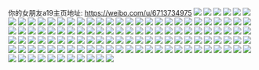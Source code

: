 你的女朋友a19主页地址: https://weibo.com/u/6713734975 
![](https://wx4.sinaimg.cn/mw2000/007km99Zly1h9ettoh9o1j30u0140wqq.jpg) 
![](https://wx4.sinaimg.cn/mw2000/007km99Zly1h9ettounklj30u00y57ae.jpg) 
![](https://wx4.sinaimg.cn/mw2000/007km99Zly1h9ettnxrf6j30u00ss7as.jpg) 
![](https://wx4.sinaimg.cn/mw2000/007km99Zly1h9ettp6s93j30u00x7ahm.jpg) 
![](https://wx4.sinaimg.cn/mw2000/007km99Zly1h9ettpkmqfj30tm0run3m.jpg) 
![](https://wx4.sinaimg.cn/mw2000/007km99Zly1h9ettq0kqwj30u00ykdp5.jpg) 
![](https://wx4.sinaimg.cn/mw2000/007km99Zly1h81qnr9babj30u01gq7ee.jpg) 
![](https://wx4.sinaimg.cn/mw2000/007km99Zly1h7owdo4ruej30u0140dla.jpg) 
![](https://wx4.sinaimg.cn/mw2000/007km99Zly1h7i0yx9ymzj30u0140q9y.jpg) 
![](https://wx4.sinaimg.cn/mw2000/007km99Zly1h7i0yxuc5zj30u0140jzc.jpg) 
![](https://wx4.sinaimg.cn/mw2000/007km99Zly1h7i0yww4irj30u0140dn4.jpg) 
![](https://wx4.sinaimg.cn/mw2000/007km99Zly1h7i0yyf1juj30u0140aiw.jpg) 
![](https://wx4.sinaimg.cn/mw2000/007km99Zly1h7i0yywol1j30u0140qby.jpg) 
![](https://wx4.sinaimg.cn/mw2000/007km99Zly1h7i0yz75udj30u014078z.jpg) 
![](https://wx4.sinaimg.cn/mw2000/007km99Zly1h7i0yzqw8bj30u0140107.jpg) 
![](https://wx4.sinaimg.cn/mw2000/007km99Zly1h7avpmahvlj30u00v975j.jpg) 
![](https://wx4.sinaimg.cn/mw2000/007km99Zly1h7avpmjv1tj30u00u90w0.jpg) 
![](https://wx4.sinaimg.cn/mw2000/007km99Zly1h7avpmwohgj30u013gn1d.jpg) 
![](https://wx4.sinaimg.cn/mw2000/007km99Zly1h7avpn84faj30u00vbq8r.jpg) 
![](https://wx4.sinaimg.cn/mw2000/007km99Zly1h7avpnmckuj30u10u0whz.jpg) 
![](https://wx4.sinaimg.cn/mw2000/007km99Zly1h7avpnw9i7j30u00v73zu.jpg) 
![](https://wx4.sinaimg.cn/mw2000/007km99Zly1h79jjmsy28j30u0140ahz.jpg) 
![](https://wx4.sinaimg.cn/mw2000/007km99Zly1h79jjnj85mj30u0140agt.jpg) 
![](https://wx4.sinaimg.cn/mw2000/007km99Zly1h79jjomb7qj30u0140dnf.jpg) 
![](https://wx4.sinaimg.cn/mw2000/007km99Zly1h79jjpbe81j30u0140jyj.jpg) 
![](https://wx4.sinaimg.cn/mw2000/007km99Zly1h79jjly6yfj30u0140794.jpg) 
![](https://wx4.sinaimg.cn/mw2000/007km99Zly1h79jjpzat8j30u01400ug.jpg) 
![](https://wx4.sinaimg.cn/mw2000/007km99Zly1h79jjqls46j30u0140abg.jpg) 
![](https://wx4.sinaimg.cn/mw2000/007km99Zly1h77i28xrl5j32c02ym4qq.jpg) 
![](https://wx4.sinaimg.cn/mw2000/007km99Zly1h77i2b2kd4j31wv1zw7wi.jpg) 
![](https://wx4.sinaimg.cn/mw2000/007km99Zly1h6ziv6tkb5j30u0140dp3.jpg) 
![](https://wx4.sinaimg.cn/mw2000/007km99Zly1h6ziv7dg5pj30u0140aj8.jpg) 
![](https://wx4.sinaimg.cn/mw2000/007km99Zly1h6ziv7tpx6j30u0140tdq.jpg) 
![](https://wx4.sinaimg.cn/mw2000/007km99Zly1h6ziv8e494j30u0140dji.jpg) 
![](https://wx4.sinaimg.cn/mw2000/007km99Zly1h6vg3stx2vj312i1lu10c.jpg) 
![](https://wx4.sinaimg.cn/mw2000/007km99Zly1h6vg3pf8fpj31m52co12t.jpg) 
![](https://wx4.sinaimg.cn/mw2000/007km99Zly1h6vg3xtualj31rr1zb4qp.jpg) 
![](https://wx4.sinaimg.cn/mw2000/007km99Zly1h6vg457ynvj32c0340tcy.jpg) 
![](https://wx4.sinaimg.cn/mw2000/007km99Zly1h6vg4bke9kj32c02c1qap.jpg) 
![](https://wx4.sinaimg.cn/mw2000/007km99Zly1h6vg4f11c4j32ba20q4qp.jpg) 
![](https://wx4.sinaimg.cn/mw2000/007km99Zly1h6vg4fkn88j31621bewg8.jpg) 
![](https://wx4.sinaimg.cn/mw2000/007km99Zly1h6vg4kw265j31o01z8e82.jpg) 
![](https://wx4.sinaimg.cn/mw2000/007km99Zly1h6vg4qziqrj31mv280u0z.jpg) 
![](https://wx4.sinaimg.cn/mw2000/007km99Zly1h6a40engk0j30u0140wls.jpg) 
![](https://wx4.sinaimg.cn/mw2000/007km99Zly1h6a40f2uzlj30u011htae.jpg) 
![](https://wx4.sinaimg.cn/mw2000/007km99Zly1h6a40fhrtgj30wp0u0q7t.jpg) 
![](https://wx4.sinaimg.cn/mw2000/007km99Zly1h6a40g3vlqj30u0140jwh.jpg) 
![](https://wx4.sinaimg.cn/mw2000/007km99Zly1h6a40gr0lyj30u013zdhu.jpg) 
![](https://wx4.sinaimg.cn/mw2000/007km99Zly1h6a40h927rj30u00u0dhs.jpg) 
![](https://wx4.sinaimg.cn/mw2000/007km99Zly1h6a40hp10qj30se14278i.jpg) 
![](https://wx4.sinaimg.cn/mw2000/007km99Zly1h6a40i2jxsj30u00z0jtf.jpg) 
![](https://wx4.sinaimg.cn/mw2000/007km99Zly1h6a40ijwvcj30u01h6478.jpg) 
![](https://wx4.sinaimg.cn/mw2000/007km99Zly1h6a40j0umaj313z0u041d.jpg) 
![](https://wx4.sinaimg.cn/mw2000/007km99Zly1h6a40jdeisj30u00w7mzx.jpg) 
![](https://wx4.sinaimg.cn/mw2000/007km99Zly1h6a40jqse3j30u013zjux.jpg) 
![](https://wx4.sinaimg.cn/mw2000/007km99Zly1h6a40l9xbfj30u013z42j.jpg) 
![](https://wx4.sinaimg.cn/mw2000/007km99Zly1h6a40k3ocoj30qo12u755.jpg) 
![](https://wx4.sinaimg.cn/mw2000/007km99Zly1h6a40khdsrj30u013zn0o.jpg) 
![](https://wx4.sinaimg.cn/mw2000/007km99Zly1h6a40kudpaj30u013z0wn.jpg) 
![](https://wx4.sinaimg.cn/mw2000/007km99Zly1h5vlcv591rj30u00yd0w9.jpg) 
![](https://wx4.sinaimg.cn/mw2000/007km99Zly1h5s0iebnvdj30u013zae8.jpg) 
![](https://wx4.sinaimg.cn/mw2000/007km99Zly1h5s0iexd5hj30u013zn26.jpg) 
![](https://wx4.sinaimg.cn/mw2000/007km99Zly1h5s0ifiak5j30u013zwi1.jpg) 
![](https://wx4.sinaimg.cn/mw2000/007km99Zly1h5s0ifv4xfj30u013zacx.jpg) 
![](https://wx4.sinaimg.cn/mw2000/007km99Zly1h5s0iijd50j30qo10hq57.jpg) 
![](https://wx4.sinaimg.cn/mw2000/007km99Zly1h5s0iga62bj30u013z41z.jpg) 
![](https://wx4.sinaimg.cn/mw2000/007km99Zly1h5s0igup55j30u013z42g.jpg) 
![](https://wx4.sinaimg.cn/mw2000/007km99Zly1h5s0ihzienj30u00wsaef.jpg) 
![](https://wx4.sinaimg.cn/mw2000/007km99Zly1h50x2kv52rj30pi0vw76t.jpg) 
![](https://wx4.sinaimg.cn/mw2000/007km99Zly1h50x2l5mkmj30qu0wmmz0.jpg) 
![](https://wx4.sinaimg.cn/mw2000/007km99Zly1h50x2lzrqpj30u013zk06.jpg) 
![](https://wx4.sinaimg.cn/mw2000/007km99Zly1h3hgva2094j30u013zqg7.jpg) 
![](https://wx4.sinaimg.cn/mw2000/007km99Zly1h3hgvaxxqrj30u013zwr3.jpg) 
![](https://wx4.sinaimg.cn/mw2000/007km99Zly1h3hgvc129oj30u013zdsp.jpg) 
![](https://wx4.sinaimg.cn/mw2000/007km99Zly1h3hgvcuw2ej30u013zqbj.jpg) 
![](https://wx4.sinaimg.cn/mw2000/007km99Zly1h3f0d2xcg3j30u00uvtcv.jpg) 
![](https://wx4.sinaimg.cn/mw2000/007km99Zly1h3f0d3cpesj30t815aaeq.jpg) 
![](https://wx4.sinaimg.cn/mw2000/007km99Zly1h2f9hrm3u9j30u013zwks.jpg) 
![](https://wx4.sinaimg.cn/mw2000/007km99Zly1h2f9hsg31jj30u0140n54.jpg) 
![](https://wx4.sinaimg.cn/mw2000/007km99Zly1h2f9hu3xitj30u013zq9o.jpg) 
![](https://wx4.sinaimg.cn/mw2000/007km99Zly1h2f9hquv99j30sg0kkn1c.jpg) 
![](https://wx4.sinaimg.cn/mw2000/007km99Zly1h2f9htcj2sj30u0140wn5.jpg) 
![](https://wx4.sinaimg.cn/mw2000/007km99Zly1h2f9huk2elj30u0140jub.jpg) 
![](https://wx4.sinaimg.cn/mw2000/007km99Zly1h2cmqid3m8j317k0u0q7g.jpg) 
![](https://wx4.sinaimg.cn/mw2000/007km99Zly1h2cmqj0u9tj31660u042y.jpg) 
![](https://wx4.sinaimg.cn/mw2000/007km99Zly1h2cmqjofx6j313z0u047h.jpg) 
![](https://wx4.sinaimg.cn/mw2000/007km99Zly1h1aesgklq8j30rg0w0wl2.jpg) 
![](https://wx4.sinaimg.cn/mw2000/007km99Zly1h1aesg64ekj30zg1ba7hm.jpg) 
![](https://wx4.sinaimg.cn/mw2000/007km99Zly1h1aesk8639j30u014d7a7.jpg) 
![](https://wx4.sinaimg.cn/mw2000/007km99Zly1h1aesjfu2yj31vg2ipnpe.jpg) 
![](https://wx4.sinaimg.cn/mw2000/007km99Zly1h1aets2fo1j31w12ipe82.jpg) 
![](https://wx4.sinaimg.cn/mw2000/007km99Zly1h1aetw2o2yj30u00sgadx.jpg) 
![](https://wx4.sinaimg.cn/mw2000/007km99Zly1h1aeshar04j30zg0w2k62.jpg) 
![](https://wx4.sinaimg.cn/mw2000/007km99Zly1h1aetvff9fj33402c0kjn.jpg) 
![](https://wx4.sinaimg.cn/mw2000/007km99Zly1h1aesgw68bj30t10k2th7.jpg) 
![](https://wx4.sinaimg.cn/mw2000/007km99Zly1h13aokim0ij31tb2ccb29.jpg) 
![](https://wx4.sinaimg.cn/mw2000/007km99Zly1h13aolxq6kj31w12bte81.jpg) 
![](https://wx4.sinaimg.cn/mw2000/007km99Zly1h13aomg7rhj30zk1bek2p.jpg) 
![](https://wx4.sinaimg.cn/mw2000/007km99Zly1h0mczpoum6j30u013zwgh.jpg) 
![](https://wx4.sinaimg.cn/mw2000/007km99Zly1h0mczq6t5fj30u013ztal.jpg) 
![](https://wx4.sinaimg.cn/mw2000/007km99Zly1h0mczqht52j30u00z2mz7.jpg) 
![](https://wx4.sinaimg.cn/mw2000/007km99Zly1h0mczqz242j30u00wv41g.jpg) 
![](https://wx4.sinaimg.cn/mw2000/007km99Zly1h0mczrlcn4j30u00uf0vn.jpg) 
![](https://wx4.sinaimg.cn/mw2000/007km99Zly1h0mczsii5aj30u012tjuv.jpg) 
![](https://wx4.sinaimg.cn/mw2000/007km99Zly1h0glx53gshj30mw0r0n1u.jpg) 
![](https://wx4.sinaimg.cn/mw2000/007km99Zly1h0glx4h7doj30us0ron34.jpg) 
![](https://wx4.sinaimg.cn/mw2000/007km99Zly1h0glx5lye5j30or0x0wlf.jpg) 
![](https://wx4.sinaimg.cn/mw2000/007km99Zly1h0e7gr8e5xj30qi11mgrr.jpg) 
![](https://wx4.sinaimg.cn/mw2000/007km99Zly1h0e7gqqn68j30mf0twjvp.jpg) 
![](https://wx4.sinaimg.cn/mw2000/007km99Zly1h0e7grph5rj30lb0sfjv9.jpg) 
![](https://wx4.sinaimg.cn/mw2000/007km99Zly1h0e7gs6y02j30nh0wbwkf.jpg) 
![](https://wx4.sinaimg.cn/mw2000/007km99Zly1gtur5tr1nej30u00u00xe.jpg) 
![](https://wx4.sinaimg.cn/mw2000/007km99Zly1gtur5u2od3j30u00u0782.jpg) 
![](https://wx4.sinaimg.cn/mw2000/007km99Zly1gtur5uhddxj30u00u0mzv.jpg) 
![](https://wx4.sinaimg.cn/mw2000/007km99Zly1gcry256upij30u00u042r.jpg) 
![](https://wx4.sinaimg.cn/mw2000/007km99Zly1gcry25m440j31c60u0wgv.jpg) 
![](https://wx4.sinaimg.cn/mw2000/007km99Zly1gcry261a32j30wi0u0dgj.jpg) 
